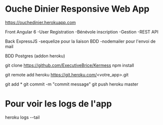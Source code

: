 # Ouche Dinier Responsive Web App

<a src="https://ouchedinier.herokuapp.com">https://ouchedinier.herokuapp.com</a>

Front Angular 6
-User Registration
-Bénévole inscription
-Gestion
-REST API

Back ExpressJS
-sequelize pour la liaison BDD
-nodemailer pour l'envoi de mail

BDD Postgres (addon heroku)

git clone https://github.com/ExecutiveBrice/Kermess
npm install

git remote add heroku https://git.heroku.com/<votre_app>.git

git add *
git commit -m "commit message"
git push heroku master


# Pour voir les logs de l'app
heroku logs --tail

